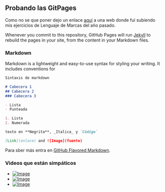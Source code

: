 ## Probando las GitPages
Como no se que poner dejo un enlace [aquí](https://scuesta.neocities.org/) a una web donde fuí subiendo mis ejercicios de Lenguaje de Marcas del año pasado.

Whenever you commit to this repository, GitHub Pages will run [Jekyll](https://jekyllrb.com/) to rebuild the pages in your site, from the content in your Markdown files.

### Markdown

Markdown is a lightweight and easy-to-use syntax for styling your writing. It includes conventions for

```markdown
Sintaxis de markdown

# Cabecera 1
## Cabecera 2
### Cabecera 3

- Lista 
- Punteada

1. Lista
2. Numerada

texto en **Negrita**, _Italica_ y `Código`

[Link](enlace) and ![Image](fuente)
```

Para sber más entra en [GitHub Flavored Markdown](https://guides.github.com/features/mastering-markdown/).

### Videos que están simpáticos

- [![Image](https://i.ytimg.com/vi/qatmJtIJAPw/hqdefault.jpg?sqp=-oaymwEjCPYBEIoBSFryq4qpAxUIARUAAAAAGAElAADIQj0AgKJDeAE=&rs=AOn4CLDhpWMTEbMl_nCrrV9T53j0wuNuGg)](https://www.youtube.com/watch?v=qatmJtIJAPw)
- [![Image](https://i.ytimg.com/vi/I53HDr0-Qew/hqdefault.jpg?sqp=-oaymwEjCPYBEIoBSFryq4qpAxUIARUAAAAAGAElAADIQj0AgKJDeAE=&rs=AOn4CLCDMWgwRlDYbfnLbNQsgQPkfh86pg)](https://www.youtube.com/watch?v=I53HDr0-Qew)
- [![Image](https://i.ytimg.com/vi/SDea7laHD4E/hqdefault.jpg?sqp=-oaymwEjCPYBEIoBSFryq4qpAxUIARUAAAAAGAElAADIQj0AgKJDeAE=&rs=AOn4CLDuryA8IudRqnFeczwFh8hwJgd5ig)](https://www.youtube.com/watch?v=SDea7laHD4E)
